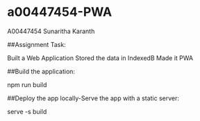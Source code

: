 # a00447454-PWA

A00447454 
Sunaritha Karanth 

##Assignment Task:

Built a Web Application 
Stored the data in IndexedB
Made it PWA

##Build the application:

npm run build

##Deploy the app locally-Serve the app with a static server:

serve -s build
